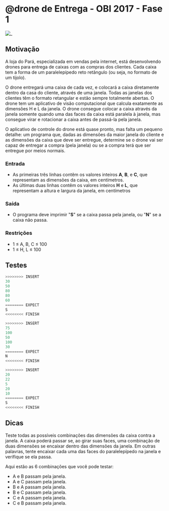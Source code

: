 # @drone de Entrega - OBI 2017 - Fase 1

![_](cover.jpg)

## Motivação

A loja do Pará, especializada em vendas pela internet, está desenvolvendo drones para entrega de caixas com as compras dos clientes. Cada caixa tem a forma de um paralelepípedo reto retângulo (ou seja, no formato de um tijolo).

O drone entregará uma caixa de cada vez, e colocará a caixa diretamente dentro da casa do cliente, através de uma janela. Todas as janelas dos clientes têm o formato retangular e estão sempre totalmente abertas. O drone tem um aplicativo de visão computacional que calcula exatamente as dimensões H e L da janela. O drone consegue colocar a caixa através da janela somente quando uma das faces da caixa está paralela à janela, mas consegue virar e rotacionar a caixa antes de passá-la pela janela.

O aplicativo de controle do drone está quase pronto, mas falta um pequeno detalhe: um programa que, dadas as dimensões da maior janela do cliente e as dimensões da caixa que deve ser entregue, determine se o drone vai ser capaz de entregar a compra (pela janela) ou se a compra terá que ser entregue por meios normais.

### Entrada

- As primeiras três linhas contêm os valores inteiros **A**, **B**, e **C**, que representam as dimensões da caixa, em centímetros.
- As últimas duas linhas contêm os valores inteiros **H** e **L**, que representam a altura e largura da janela, em centímetros

### Saída

- O programa deve imprimir "**S**" se a caixa passa pela janela, ou "**N**" se a caixa não passa.

### Restrições

- 1 ≤ A, B, C ≤ 100
- 1 ≤ H, L ≤ 100

## Testes

```py
>>>>>>>> INSERT
30
50
80
80
60
======== EXPECT
S
<<<<<<<< FINISH
```

```py
>>>>>>>> INSERT
75
100
50
100
30
======== EXPECT
N
<<<<<<<< FINISH
```

```py
>>>>>>>> INSERT
20
22
5
20
10
======== EXPECT
S
<<<<<<<< FINISH

```

## Dicas

Teste todas as possíveis combinações das dimensões da caixa contra a janela. A caixa poderá passar se, ao girar suas faces, uma combinação de duas dimensões se encaixar dentro das dimensões da janela. Em outras palavras, tente encaixar cada uma das faces do paralelepípedo na janela e verifique se ela passa.

Aqui estão as 6 combinações que você pode testar:

- A e B passam pela janela.
- A e C passam pela janela.
- B e A passam pela janela.
- B e C passam pela janela.
- C e A passam pela janela.
- C e B passam pela janela.
